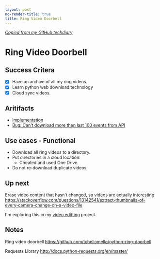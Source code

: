 ```yaml
---
layout: post
no-render-title: true
title: Ring Video Doorbell
---
```


_[Copied from my GitHub techdiary](https://github.com/idvorkin/techdiary/blob/master/ring-video-download.md)_

# Ring Video Doorbell

## Success Critera

- [x] Have an archive of all my ring videos.
- [x] Learn python web download technology
- [x] Cloud sync videos.

## Aritifacts

- [Implementation](https://github.com/idvorkin/LinqPadSnippets/blob/master/python/ring-video-doorbell.py)
- [Bug: Can't download more then last 100 events from API](https://github.com/tchellomello/python-ring-doorbell/issues/84)

## Use cases - Functional

- Download all ring videos to a directory.
- Put directories in a cloud location:
  - Cheated and used One Drive.
- Do not re-download duplicate videos.

## Up next

Erase video content that hasn't changed, so videos are actually interesting:
https://stackoverflow.com/questions/13142541/extract-thumbnails-of-every-camera-change-on-a-video-file

I'm exploring this in my [video editting](https://github.com/idvorkin/video-edit) project.

## Notes

Ring video doorbell
https://github.com/tchellomello/python-ring-doorbell

Requests Library
http://docs.python-requests.org/en/master/
